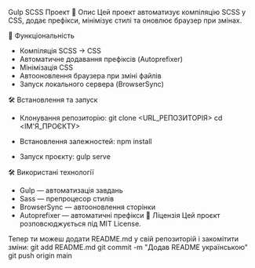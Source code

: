 Gulp SCSS Проект
📌 Опис
Цей проект автоматизує компіляцію SCSS у CSS, додає префікси, мінімізує стилі та оновлює браузер при змінах.

🚀 Функціональність
- Компіляція SCSS → CSS
- Автоматичне додавання префіксів (Autoprefixer)
- Мінімізація CSS
- Автооновлення браузера при зміні файлів
- Запуск локального сервера (BrowserSync)

🛠 Встановлення та запуск
- Клонування репозиторію:
git clone <URL_РЕПОЗИТОРІЯ>
cd <ІМ'Я_ПРОЄКТУ>

- Встановлення залежностей:
npm install

- Запуск проєкту:
gulp serve

🛠 Використані технології
- Gulp — автоматизація завдань
- Sass — препроцесор стилів
- BrowserSync — автооновлення сторінки
- Autoprefixer — автоматичні префікси
📜 Ліцензія
Цей проєкт розповсюджується під MIT License.

Тепер ти можеш додати README.md у свій репозиторій і закомітити зміни:
git add README.md
git commit -m "Додав README українською"
git push origin main



